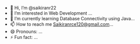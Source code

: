 - 👋 Hi, I’m @saikiranr22
- 👀 I’m interested in Web Development  ...
- 🌱 I’m currently learning Database Connectivity using Java...
- 📫 How to reach me  Saikiranrce120@gmail.com...
- 😄 Pronouns: ...
- ⚡ Fun fact: ...

<!---
saikiranr22/saikiranr22 is a ✨ special ✨ repository because its `README.md` (this file) appears on your GitHub profile.
You can click the Preview link to take a look at your changes.
--->
